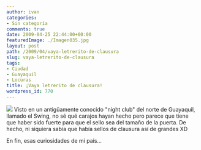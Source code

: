 ```yaml
---
author: ivan
categories:
- Sin categoría
comments: true
date: 2009-04-25 22:44:00+00:00
featuredImage: ./Imagen035.jpg
layout: post
path: /2009/04/vaya-letrerito-de-clausura
slug: vaya-letrerito-de-clausura
tags:
- Ciudad
- Guayaquil
- Locuras
title: ¡Vaya letrerito de clausura!
wordpress_id: 770
---
```


[![](/photos/Imagen035.jpg)](https://4.bp.blogspot.com/_T2UWuNJg3dQ/SfNMlE0ijjI/AAAAAAAABd8/maGkwchproc/s1600-h/Imagen035.jpg)
Visto en un antigüamente conocido "night club" del norte de Guayaquil, llamado el Swing, no sé qué carajos hayan hecho pero parece que tiene que haber sido fuerte para que el sello sea del tamaño de la puerta. De hecho, ni siquiera sabía que había sellos de clausura así de grandes XD

En fin, esas curiosidades de mi país...
